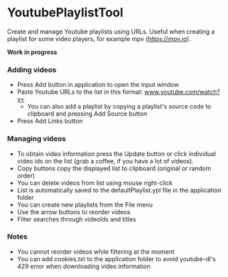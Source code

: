 # YoutubePlaylistTool
Create and manage Youtube playlists using URLs. Useful when creating a playlist for some video players, for example mpv (https://mpv.io).

<b>Work in progress</b>

<h3>Adding videos</h3>

- Press Add button in application to open the input window </br>
- Paste Youtube URLs to the list in this format: www.youtube.com/watch?v= </br>
  - You can also add a playlist by copying a playlist's source code to clipboard and pressing Add Source button </br>
- Press Add Links button

<h3>Managing videos</h3>

- To obtain video information press the Update button or click individual video ids on the list (grab a coffee, if you have a lot of videos). </br>
- Copy buttons copy the displayed list to clipboard (original or random order)
- You can delete videos from list using mouse right-click
- List is automatically saved to the defaultPlaylist.ypl file in the application folder
- You can create new playlists from the File menu
- Use the arrow buttons to reorder videos
- Filter searches through videoIds and titles

<h3>Notes</h3>

- You cannot reorder videos while filtering at the moment
- You can add cookies.txt to the application folder to avoid youtube-dl's 429 error when downloading video information
